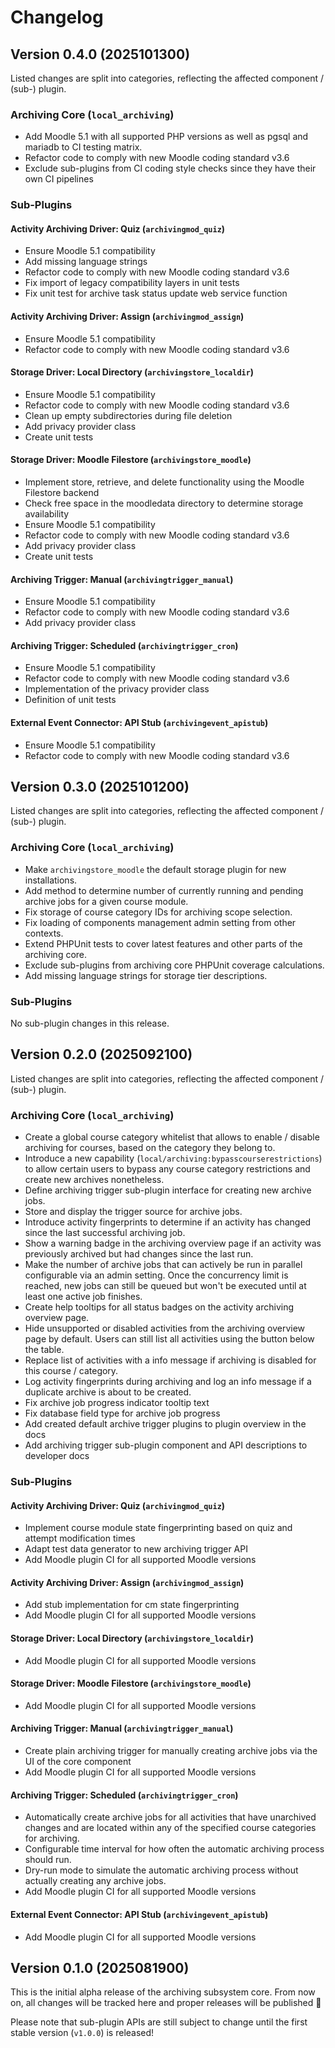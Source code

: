 # Changelog

## Version 0.4.0 (2025101300)

Listed changes are split into categories, reflecting the affected component / (sub-) plugin.

### Archiving Core (`local_archiving`)

- Add Moodle 5.1 with all supported PHP versions as well as pgsql and mariadb to CI testing matrix.
- Refactor code to comply with new Moodle coding standard v3.6
- Exclude sub-plugins from CI coding style checks since they have their own CI pipelines


### Sub-Plugins

#### Activity Archiving Driver: Quiz (`archivingmod_quiz`)

- Ensure Moodle 5.1 compatibility
- Add missing language strings
- Refactor code to comply with new Moodle coding standard v3.6
- Fix import of legacy compatibility layers in unit tests
- Fix unit test for archive task status update web service function

#### Activity Archiving Driver: Assign (`archivingmod_assign`)

- Ensure Moodle 5.1 compatibility
- Refactor code to comply with new Moodle coding standard v3.6

#### Storage Driver: Local Directory (`archivingstore_localdir`)

- Ensure Moodle 5.1 compatibility
- Refactor code to comply with new Moodle coding standard v3.6
- Clean up empty subdirectories during file deletion
- Add privacy provider class
- Create unit tests

#### Storage Driver: Moodle Filestore (`archivingstore_moodle`)

- Implement store, retrieve, and delete functionality using the Moodle Filestore backend
- Check free space in the moodledata directory to determine storage availability
- Ensure Moodle 5.1 compatibility
- Refactor code to comply with new Moodle coding standard v3.6
- Add privacy provider class
- Create unit tests

#### Archiving Trigger: Manual (`archivingtrigger_manual`)

- Ensure Moodle 5.1 compatibility
- Refactor code to comply with new Moodle coding standard v3.6
- Add privacy provider class

#### Archiving Trigger: Scheduled (`archivingtrigger_cron`)

- Ensure Moodle 5.1 compatibility
- Refactor code to comply with new Moodle coding standard v3.6
- Implementation of the privacy provider class
- Definition of unit tests

#### External Event Connector: API Stub (`archivingevent_apistub`)

- Ensure Moodle 5.1 compatibility
- Refactor code to comply with new Moodle coding standard v3.6


## Version 0.3.0 (2025101200)

Listed changes are split into categories, reflecting the affected component / (sub-) plugin.

### Archiving Core (`local_archiving`)

- Make `archivingstore_moodle` the default storage plugin for new installations.
- Add method to determine number of currently running and pending archive jobs for a given course module.
- Fix storage of course category IDs for archiving scope selection.
- Fix loading of components management admin setting from other contexts.
- Extend PHPUnit tests to cover latest features and other parts of the archiving core.
- Exclude sub-plugins from archiving core PHPUnit coverage calculations.
- Add missing language strings for storage tier descriptions.

### Sub-Plugins

No sub-plugin changes in this release.


## Version 0.2.0 (2025092100)

Listed changes are split into categories, reflecting the affected component / (sub-) plugin.

### Archiving Core (`local_archiving`)

- Create a global course category whitelist that allows to enable / disable archiving for courses, based on the category
  they belong to.
- Introduce a new capability (`local/archiving:bypasscourserestrictions`) to allow certain users to bypass any course
  category restrictions and create new archives nonetheless.
- Define archiving trigger sub-plugin interface for creating new archive jobs.
- Store and display the trigger source for archive jobs.
- Introduce activity fingerprints to determine if an activity has changed since the last successful archiving job.
- Show a warning badge in the archiving overview page if an activity was previously archived but had changes since the
  last run.
- Make the number of archive jobs that can actively be run in parallel configurable via an admin setting. Once the
  concurrency limit is reached, new jobs can still be queued but won't be executed until at least one active job
  finishes.
- Create help tooltips for all status badges on the activity archiving overview page.
- Hide unsupported or disabled activities from the archiving overview page by default. Users can still list all
  activities using the button below the table.
- Replace list of activities with a info message if archiving is disabled for this course / category.
- Log activity fingerprints during archiving and log an info message if a duplicate archive is about to be created.
- Fix archive job progress indicator tooltip text
- Fix database field type for archive job progress
- Add created default archive trigger plugins to plugin overview in the docs
- Add archiving trigger sub-plugin component and API descriptions to developer docs

### Sub-Plugins

#### Activity Archiving Driver: Quiz (`archivingmod_quiz`)

- Implement course module state fingerprinting based on quiz and attempt modification times
- Adapt test data generator to new archiving trigger API
- Add Moodle plugin CI for all supported Moodle versions

#### Activity Archiving Driver: Assign (`archivingmod_assign`)

- Add stub implementation for cm state fingerprinting
- Add Moodle plugin CI for all supported Moodle versions

#### Storage Driver: Local Directory (`archivingstore_localdir`)

- Add Moodle plugin CI for all supported Moodle versions

#### Storage Driver: Moodle Filestore (`archivingstore_moodle`)

- Add Moodle plugin CI for all supported Moodle versions

#### Archiving Trigger: Manual (`archivingtrigger_manual`)

- Create plain archiving trigger for manually creating archive jobs via the UI of the core component
- Add Moodle plugin CI for all supported Moodle versions

#### Archiving Trigger: Scheduled (`archivingtrigger_cron`)

- Automatically create archive jobs for all activities that have unarchived changes and are located within any of the
  specified course categories for archiving.
- Configurable time interval for how often the automatic archiving process should run.
- Dry-run mode to simulate the automatic archiving process without actually creating any archive jobs.
- Add Moodle plugin CI for all supported Moodle versions

#### External Event Connector: API Stub (`archivingevent_apistub`)

- Add Moodle plugin CI for all supported Moodle versions


## Version 0.1.0 (2025081900)

This is the initial alpha release of the archiving subsystem core. From now on,
all changes will be tracked here and proper releases will be published 🚀

Please note that sub-plugin APIs are still subject to change until the first
stable version (`v1.0.0`) is released!
